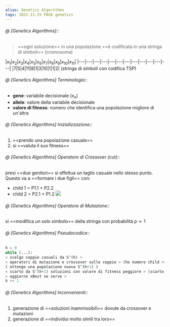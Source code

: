 ```yaml
---
alias: Genetics Algorithms
tags: 2022-11-25 PASD genetics
---
```


###### @ [Genetics Algorithms]::
> ==ogni soluzione== in una popolazione ==è codificata in una stringa di simboli== (cromosoma)

|$x_1$|$x_2$|$x_3$|$x_4$|$x_5$|$x_6$|$x_7$|$x_8$|$x_9$|$x_{10}$|$x_{11}$|
|---|---|---|---|---|---|---|---|---|---|---|---|
|7|5|4|11|8|1|3|10|1|1|2|
(stringa di simboli con codifica TSP)
<!--ID: 1670236970483-->



###### @ [Genetics Algorithms] Terminologia::
- **gene**: variabile decisionale ($x_n$)
- **allele**: valore della variabile decisionale
- **valore di fitness**: numero che identifica una popolazione migliore di un'altra
<!--ID: 1670236970488-->


###### @ [Genetics Algorithms] Inizializzazione::
1. ==prendo una popolazione casuale==
2. si ==valuta il suo fitness==
<!--ID: 1670236970492-->


###### @ [Genetics Algorithms] Operatore di Crossover (cut)::
 presi ==due genitori== si effettua un taglio casuale nello stesso punto. Questo va a ==formare i due figli== con:
- child 1 = P1.1 + P2.2
- child 2 = P2.1 + P1.2
![](Uni/PASD/img/parchils.jpeg)
<!--ID: 1670236970497-->



###### @ [Genetics Algorithms] Operatore di Mutazione::
 si ==modifica un solo simbolo== della stringa con probabilità $p\simeq 1$
<!--ID: 1670236970501-->


###### @ [Genetics Algorithms] Pseudocodice::

```python
h = 0
while (...):
< scelgo coppie casuali da S^(h) >
< operatori di mutazione e crossover sulle coppie > (ho numero child >> numero parents)
( ottengo una popolazione nuova S^(h+1) )
< scarto da S^(h+1) soluzioni con valore di fitness peggiore > (scarto child peggiori)
< aggiorno xBest se serve >
h += 1
```
<!--ID: 1670236970506-->

###### @ [Genetics Algorithms] Inconvenienti::
1. generazione di ==soluzioni inammissibili== dovute da crossover e mutazioni
2. generazione di ==individui molto simili tra loro==
<!--ID: 1670238132091-->


